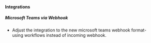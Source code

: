

#### Integrations

##### Microsoft Teams via Webhook

- Adjust the integration to the new microsoft teams webhook format- using workflows instead of incoming webhook.